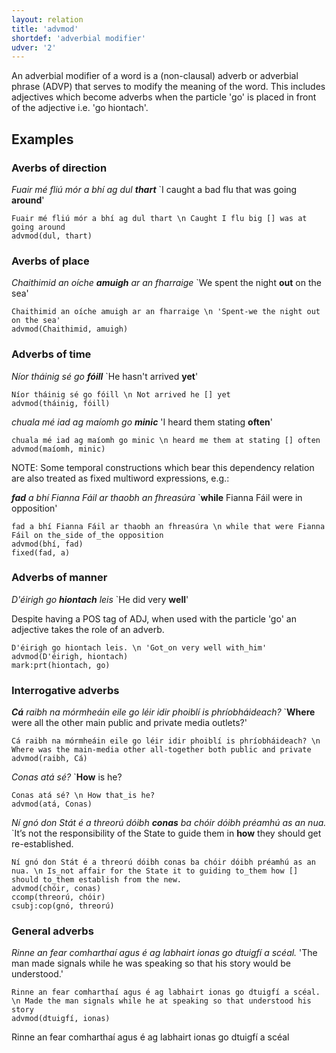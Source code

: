 ```yaml
---
layout: relation
title: 'advmod'
shortdef: 'adverbial modifier'
udver: '2'
---
```


An adverbial modifier of a word is a (non-clausal) adverb or adverbial phrase (ADVP) that serves to modify the meaning of the word. This includes adjectives which become adverbs when the particle 'go' is placed in front of the adjective i.e. 'go hiontach'.  

## Examples


### Averbs of direction

_Fuair mé fliú mór a bhí ag dul <b>thart</b>_ `I caught a bad flu that was going <b>around</b>'

~~~ sdparse
Fuair mé fliú mór a bhí ag dul thart \n Caught I flu big [] was at going around
advmod(dul, thart)
~~~


### Averbs of place

_Chaithimid an oíche <b>amuigh</b> ar an fharraige_ `We spent the night <b>out</b> on the sea'

~~~ sdparse
Chaithimid an oíche amuigh ar an fharraige \n 'Spent-we the night out on the sea'
advmod(Chaithimid, amuigh)
~~~

### Adverbs of time 

_Níor tháinig sé go <b>fóill</b>_ `He hasn't arrived <b>yet</b>'

~~~ sdparse
Níor tháinig sé go fóill \n Not arrived he [] yet
advmod(tháinig, fóill)
~~~

_chuala mé iad ag maíomh go <b>minic</b>_ 'I heard them stating <b>often</b>'

~~~ sdparse
chuala mé iad ag maíomh go minic \n heard me them at stating [] often
advmod(maíomh, minic)
~~~


NOTE: Some temporal constructions which bear this dependency relation are also treated as fixed multiword expressions, e.g.:

_<b>fad</b> a bhí Fianna Fáil ar thaobh an fhreasúra_ `<b>while</b> Fianna Fáil were in opposition'

~~~ sdparse
fad a bhí Fianna Fáil ar thaobh an fhreasúra \n while that were Fianna Fáil on the_side of_the opposition
advmod(bhí, fad)
fixed(fad, a)
~~~

### Adverbs of manner

 _D'éirigh go <b>hiontach</b> leis_ `He did very <b>well</b>'
 
 Despite having a POS tag of ADJ, when used with the particle 'go' an adjective takes the role of an adverb.

~~~ sdparse
D'éirigh go hiontach leis. \n 'Got_on very well with_him'
advmod(D'éirigh, hiontach)
mark:prt(hiontach, go)
~~~

### Interrogative adverbs

_<b>Cá</b> raibh na mórmheáin eile go léir idir phoiblí is phríobháideach?_ `<b>Where</b> were all the other main public and private media outlets?'

~~~ sdparse
Cá raibh na mórmheáin eile go léir idir phoiblí is phríobháideach? \n Where was the main-media other all-together both public and private
advmod(raibh, Cá)
~~~

_Conas atá sé?_ `<b>How</b> is he?

~~~ sdparse
Conas atá sé? \n How that_is he?
advmod(atá, Conas)
~~~

_Ní gnó don Stát é a threorú dóibh <b>conas</b> ba chóir dóibh préamhú as an nua._ `It’s not the responsibility of the State to guide them in <b>how</b> they should get re-established.

~~~ sdparse
Ní gnó don Stát é a threorú dóibh conas ba chóir dóibh préamhú as an nua. \n Is_not affair for the State it to guiding to_them how [] should to_them establish from the new.
advmod(chóir, conas)
ccomp(threorú, chóir)
csubj:cop(gnó, threorú)
~~~

### General adverbs

_Rinne an fear comharthaí agus é ag labhairt ionas go dtuigfí a scéal._ 'The man made signals while he was speaking so that his story would be understood.'

~~~ sdparse
Rinne an fear comharthaí agus é ag labhairt ionas go dtuigfí a scéal. \n Made the man signals while he at speaking so that understood his story
advmod(dtuigfí, ionas)
~~~

Rinne an fear comharthaí agus é ag labhairt ionas go dtuigfí a scéal
<!-- Interlanguage links updated Pá kvě 14 11:08:47 CEST 2021 -->
